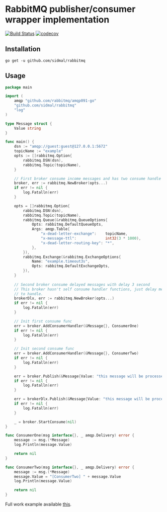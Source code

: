 RabbitMQ publisher/consumer wrapper implementation
=============

[![Build Status](https://travis-ci.org/sidmal/rabbitmq.svg?branch=master)](https://travis-ci.org/sidmal/rabbitmq) [![codecov](https://codecov.io/gh/sidmal/rabbitmq/branch/master/graph/badge.svg)](https://codecov.io/gh/sidmal/rabbitmq)

## Installation 

`go get -u github.com/sidmal/rabbitmq`

## Usage

```go
package main

import (
	amqp "github.com/rabbitmq/amqp091-go"
	"github.com/sidmal/rabbitmq"
	"log"
)

type Message struct {
	Value string
}

func main() {
	dsn := "amqp://guest:guest@127.0.0.1:5672"
	topicName := "example"
	opts := []rabbitmq.Option{
		rabbitmq.DSN(dsn),
		rabbitmq.Topic(topicName),
	}

	// First broker consume income messages and has two consume handle func
	broker, err := rabbitmq.NewBroker(opts...)
	if err != nil {
		log.Fatalln(err)
	}

	opts = []rabbitmq.Option{
		rabbitmq.DSN(dsn),
		rabbitmq.Topic(topicName),
		rabbitmq.Queue(&rabbitmq.QueueOptions{
			Opts: rabbitmq.DefaultQueueOpts,
			Args: amqp.Table{
				"x-dead-letter-exchange":    topicName,
				"x-message-ttl":             int32(3 * 1000),
				"x-dead-letter-routing-key": "*",
			},
		}),
		rabbitmq.Exchange(&rabbitmq.ExchangeOptions{
			Name: "example.timeout3s",
			Opts: rabbitmq.DefaultExchangeOpts,
		}),
	}
	
	// Second broker consume delayed messages with delay 3 second
	// This broker hasn't self consume handler functions, just delay messages and send messages to first broker 
	// to handle.
	brokerDlx, err := rabbitmq.NewBroker(opts...)
	if err != nil {
		log.Fatalln(err)
	}

	// Init first consume func
	err = broker.AddConsumerHandler(&Message{}, ConsumerOne)
	if err != nil {
		log.Fatalln(err)
	}

	// Init second consume func
	err = broker.AddConsumerHandler(&Message{}, ConsumerTwo)
	if err != nil {
		log.Fatalln(err)
	}

	err = broker.Publish(&Message{Value: "this message will be processed immediately"}, nil)
	if err != nil {
		log.Fatalln(err)
	}

	err = brokerDlx.Publish(&Message{Value: "this message will be processed with delay 3 second"}, nil)
	if err != nil {
		log.Fatalln(err)
	}

	_ = broker.StartConsume(nil)
}

func ConsumerOne(msg interface{}, _ amqp.Delivery) error {
	message := msg.(*Message)
	log.Println(message.Value)

	return nil
}

func ConsumerTwo(msg interface{}, _ amqp.Delivery) error {
	message := msg.(*Message)
	message.Value = "[ConsumerTwo] " + message.Value
	log.Println(message.Value)

	return nil
}
```

Full work example available [this](./examples/consumers).